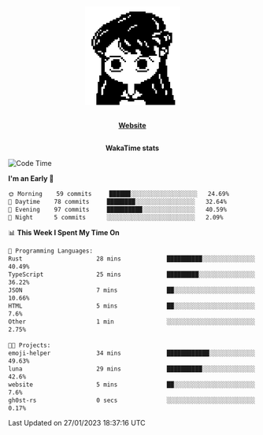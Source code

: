 ##

<p align="center">
  <img src="./person.gif" />
</p>

##

<div align="center">
  <p>
    <strong>
    <a href='https://domm.me'>Website</a>
    </strong>
  </p>
</div>

##

<div align="center">
  <p>
    <strong>
    WakaTime stats
    </strong>
  </p>
</div>

<!--START_SECTION:waka-->
![Code Time](http://img.shields.io/badge/Code%20Time-27%20hrs%2025%20mins-blue)

**I'm an Early 🐤** 

```text
🌞 Morning    59 commits     ██████░░░░░░░░░░░░░░░░░░░   24.69% 
🌆 Daytime    78 commits     ████████░░░░░░░░░░░░░░░░░   32.64% 
🌃 Evening    97 commits     ██████████░░░░░░░░░░░░░░░   40.59% 
🌙 Night      5 commits      ░░░░░░░░░░░░░░░░░░░░░░░░░   2.09%

```


📊 **This Week I Spent My Time On** 

```text
💬 Programming Languages: 
Rust                     28 mins             ██████████░░░░░░░░░░░░░░░   40.49% 
TypeScript               25 mins             █████████░░░░░░░░░░░░░░░░   36.22% 
JSON                     7 mins              ██░░░░░░░░░░░░░░░░░░░░░░░   10.66% 
HTML                     5 mins              ██░░░░░░░░░░░░░░░░░░░░░░░   7.6% 
Other                    1 min               ░░░░░░░░░░░░░░░░░░░░░░░░░   2.75%

🐱‍💻 Projects: 
emoji-helper             34 mins             ████████████░░░░░░░░░░░░░   49.63% 
luna                     29 mins             ██████████░░░░░░░░░░░░░░░   42.6% 
website                  5 mins              ██░░░░░░░░░░░░░░░░░░░░░░░   7.6% 
gh0st-rs                 0 secs              ░░░░░░░░░░░░░░░░░░░░░░░░░   0.17%

```


 Last Updated on 27/01/2023 18:37:16 UTC
<!--END_SECTION:waka-->

